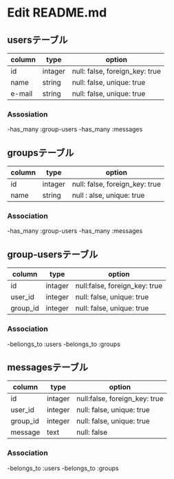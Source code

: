 # Edit README.md

## usersテーブル
|column|type|option|
|------|-------|----------------------------|
|id|intager|null: false, foreign_key: true|
|name|string |null: false, unique: true|
|e-mail|string |null: false, unique: true|

### Assosiation
-has_many :group-users
-has_many :messages

## groupsテーブル
|column|type|option|
|------|-------|----------------------------|
|id|intager|null: false, foreign_key: true|
|name|string|null : alse, unique: true|

### Association
-has_many :group-users
-has_many :messages

## group-usersテーブル
|column|type|option|
|--------|-------|----------------------------|
|id|intager|null:false, foreign_key: true|
|user_id |integer|null: false, unique: true|
|group_id|integer|null: false, unique: true|

### Association
-beliongs_to :users
-belongs_to :groups

## messagesテーブル
|column|type|option|
|--------|-------|----------------------------|
|id|intager|null:false, foreign_key: true|
|user_id|integer|null: false, unique: true|
|group_id|integer|null: false, unique: true|
|message|text|null: false|

### Association
-belongs_to :users
-belongs_to :groups

